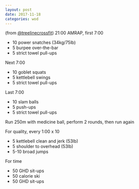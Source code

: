 ```yaml
---
layout: post
date: 2017-11-18
categories: wod
---
```


<!--
**Chris - <span></span>**
-->

(from [@treelinecrossfit](http://www.treelinecrossfit.com)) 21:00 AMRAP, first 7:00
- 10 power snatches (34kg/75lb)
- 5 burpee over-the-bar
- 5 strict towel pull-ups

Next 7:00
- 10 goblet squats
- 5 kettlebell swings
- 5 strict towel pull-ups

Last 7:00
- 10 slam balls
- 5 push-ups
- 5 strict towel pull-ups

Run 250m with medicine ball, perform 2 rounds, then run again

For quality, every 1:00 x 10
- 5 kettlebell clean and jerk (53lb)
- 5 shoulder to overhead (53lb)
- 5-10 broad jumps

For time
- 50 GHD sit-ups
- 50 calorie ski
- 50 GHD sit-ups
